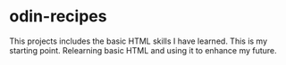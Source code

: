 # odin-recipes

This projects includes the basic HTML skills I have learned.
This is my starting point. Relearning basic HTML and using it to enhance my future.
